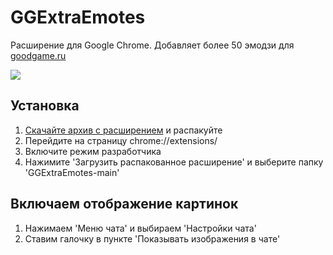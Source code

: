 # GGExtraEmotes
Расширение для Google Chrome. Добавляет более 50 эмодзи для <a href=https://goodgame.ru/>goodgame.ru</a>  
  
<img  src="https://i.ibb.co/PGTSyL4/image.png">  

## Установка  
1. <a href="https://github.com/S1ye/GGExtraEmotes/archive/refs/heads/main.zip">Скачайте архив с расширением</a> и распакуйте
2. Перейдите на страницу chrome://extensions/  
3. Включите режим разработчика  
4. Нажимите 'Загрузить распакованное расширение' и выберите папку 'GGExtraEmotes-main'

## Включаем отображение картинок  
1. Нажимаем 'Меню чата' и выбираем 'Настройки чата'
2. Ставим галочку в пункте 'Показывать изображения в чате'  
